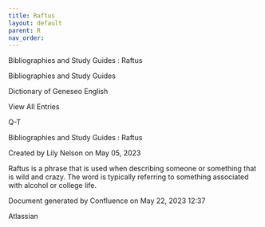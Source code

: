 ```yaml
---
title: Raftus
layout: default
parent: R
nav_order:
---
```


Bibliographies and Study Guides : Raftus

Bibliographies and Study Guides

Dictionary of Geneseo English

View All Entries

Q-T

Bibliographies and Study Guides : Raftus

Created by  Lily Nelson on May 05, 2023

Raftus is a phrase that is used when describing someone or something that is wild and crazy. The word is typically referring to something associated with alcohol or college life. 

Document generated by Confluence on May 22, 2023 12:37

Atlassian
